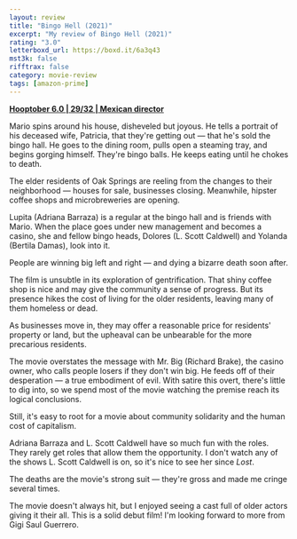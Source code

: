 ```yaml
---
layout: review
title: "Bingo Hell (2021)"
excerpt: "My review of Bingo Hell (2021)"
rating: "3.0"
letterboxd_url: https://boxd.it/6a3q43
mst3k: false
rifftrax: false
category: movie-review
tags: [amazon-prime]
---
```


<b><a href="https://boxd.it/pPVYg/detail" target="_blank" rel="noopener">Hooptober 6.0 | 29/32 | Mexican director</a></b>

Mario spins around his house, disheveled but joyous. He tells a portrait of his deceased wife, Patricia, that they're getting out — that he's sold the bingo hall. He goes to the dining room, pulls open a steaming tray, and begins gorging himself. They're bingo balls. He keeps eating until he chokes to death.

The elder residents of Oak Springs are reeling from the changes to their neighborhood — houses for sale, businesses closing. Meanwhile, hipster coffee shops and microbreweries are opening.

Lupita (Adriana Barraza) is a regular at the bingo hall and is friends with Mario. When the place goes under new management and becomes a casino, she and fellow bingo heads, Dolores (L. Scott Caldwell) and Yolanda (Bertila Damas), look into it.

People are winning big left and right — and dying a bizarre death soon after.

The film is unsubtle in its exploration of gentrification. That shiny coffee shop is nice and may give the community a sense of progress. But its presence hikes the cost of living for the older residents, leaving many of them homeless or dead.

As businesses move in, they may offer a reasonable price for residents' property or land, but the upheaval can be unbearable for the more precarious residents.

The movie overstates the message with Mr. Big (Richard Brake), the casino owner, who calls people losers if they don't win big. He feeds off of their desperation — a true embodiment of evil. With satire this overt, there's little to dig into, so we spend most of the movie watching the premise reach its logical conclusions.

Still, it's easy to root for a movie about community solidarity and the human cost of capitalism.

Adriana Barraza and L. Scott Caldwell have so much fun with the roles. They rarely get roles that allow them the opportunity. I don't watch any of the shows L. Scott Caldwell is on, so it's nice to see her since <i>Lost</i>.

The deaths are the movie's strong suit — they're gross and made me cringe several times.

The movie doesn't always hit, but I enjoyed seeing a cast full of older actors giving it their all. This is a solid debut film! I'm looking forward to more from Gigi Saul Guerrero.
